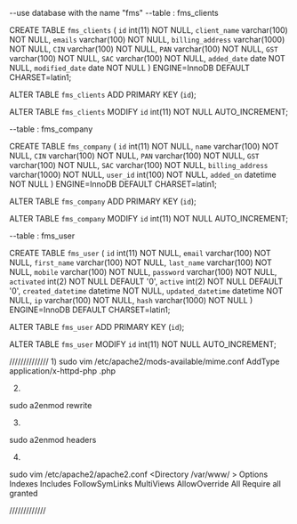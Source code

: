 --use database with the name "fms"
--table : fms_clients
    
CREATE TABLE `fms_clients` (
  `id` int(11) NOT NULL,
  `client_name` varchar(100) NOT NULL,
  `emails` varchar(100) NOT NULL,
  `billing_address` varchar(1000) NOT NULL,
  `CIN` varchar(100) NOT NULL,
  `PAN` varchar(100) NOT NULL,
  `GST` varchar(100) NOT NULL,
  `SAC` varchar(100) NOT NULL,
  `added_date` date NOT NULL,
  `modified_date` date NOT NULL
) ENGINE=InnoDB DEFAULT CHARSET=latin1;

ALTER TABLE `fms_clients`
  ADD PRIMARY KEY (`id`);

ALTER TABLE `fms_clients`
  MODIFY `id` int(11) NOT NULL AUTO_INCREMENT;

--table : fms_company

CREATE TABLE `fms_company` (
  `id` int(11) NOT NULL,
  `name` varchar(100) NOT NULL,
  `CIN` varchar(100) NOT NULL,
  `PAN` varchar(100) NOT NULL,
  `GST` varchar(100) NOT NULL,
  `SAC` varchar(100) NOT NULL,
  `billing_address` varchar(1000) NOT NULL,
  `user_id` int(100) NOT NULL,
  `added_on` datetime NOT NULL
) ENGINE=InnoDB DEFAULT CHARSET=latin1;

ALTER TABLE `fms_company`
  ADD PRIMARY KEY (`id`);

ALTER TABLE `fms_company`
  MODIFY `id` int(11) NOT NULL AUTO_INCREMENT;

--table : fms_user

CREATE TABLE `fms_user` (
  `id` int(11) NOT NULL,
  `email` varchar(100) NOT NULL,
  `first_name` varchar(100) NOT NULL,
  `last_name` varchar(100) NOT NULL,
  `mobile` varchar(100) NOT NULL,
  `password` varchar(100) NOT NULL,
  `activated` int(2) NOT NULL DEFAULT '0',
  `active` int(2) NOT NULL DEFAULT '0',
  `created_datetime` datetime NOT NULL,
  `updated_datetime` datetime NOT NULL,
  `ip` varchar(100) NOT NULL,
  `hash` varchar(1000) NOT NULL
) ENGINE=InnoDB DEFAULT CHARSET=latin1;

ALTER TABLE `fms_user`
  ADD PRIMARY KEY (`id`);

ALTER TABLE `fms_user`
  MODIFY `id` int(11) NOT NULL AUTO_INCREMENT;




//////////////
1)
sudo vim /etc/apache2/mods-available/mime.conf
AddType application/x-httpd-php .php


2)
sudo a2enmod rewrite

3)
sudo a2enmod headers

4)
sudo vim /etc/apache2/apache2.conf
<Directory /var/www/ >
        Options Indexes Includes FollowSymLinks MultiViews
        AllowOverride All
        Require all granted
</Directory>


/////////////